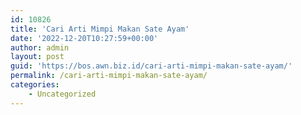 ```yaml
---
id: 10826
title: 'Cari Arti Mimpi Makan Sate Ayam'
date: '2022-12-20T10:27:59+00:00'
author: admin
layout: post
guid: 'https://bos.awn.biz.id/cari-arti-mimpi-makan-sate-ayam/'
permalink: /cari-arti-mimpi-makan-sate-ayam/
categories:
    - Uncategorized
---
```


